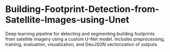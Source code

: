 # Building-Footprint-Detection-from-Satellite-Images-using-Unet
Deep learning pipeline for detecting and segmenting building footprints from satellite imagery using a custom U-Net model. Includes preprocessing, training, evaluation, visualization, and GeoJSON vectorization of outputs.
